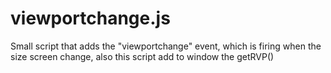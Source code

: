 # viewportchange.js
Small script that adds the "viewportchange" event, which is firing when the size screen change, also this script add to window the getRVP()
